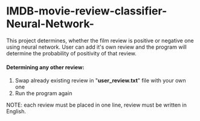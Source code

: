 # IMDB-movie-review-classifier-Neural-Network-

This project determines, whether the film review is positive or negative one using neural network. 
User can add it's own review and the program will determine the probability of positivity of that review.

#### Determining any other review:
1. Swap already existing review in "**user_review.txt**" file with your own one
2. Run the program again

NOTE: each review must be placed in one line, review must be written in English.
